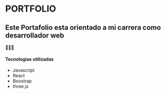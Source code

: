 # PORTFOLIO

<h2> Este Portafolio esta orientado a mi carrera como desarrollador web</h2>

👨🏻‍💻 <h4> Tecnologias utilizadas </h4>

<ul>
  <li>Javascript</li>
   <li>React</li>
   <li>Boostrap</li>
   <li>three.js</li>
   
  </ul>


